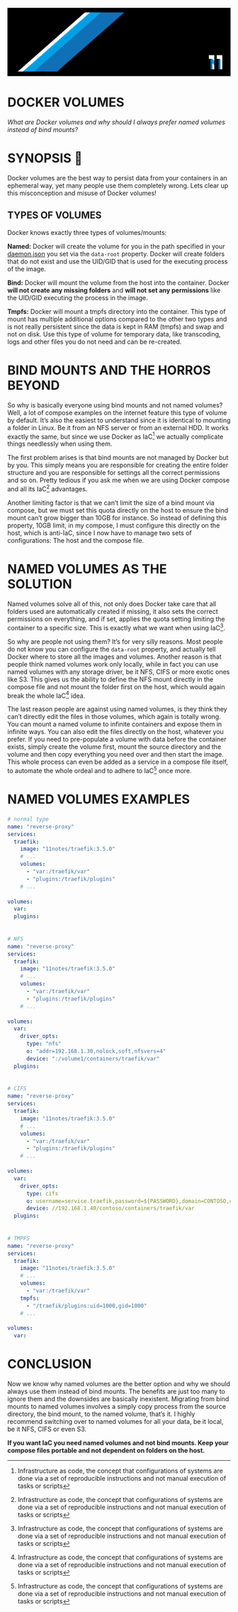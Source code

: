 ![banner](https://github.com/11notes/static/blob/main/img/banner/README.png?raw=true)

# DOCKER VOLUMES

*What are Docker volumes and why should I always prefer named volumes instead of bind mounts?*

# SYNOPSIS 📖

Docker volumes are the best way to persist data from your containers in an ephemeral way, yet many people use them completely wrong. Lets clear up this misconception and misuse of Docker volumes!

## TYPES OF VOLUMES

Docker knows exactly three types of volumes/mounts:

**Named:** Docker will create the volume for you in the path specified in your [daemon.json](https://github.com/11notes/RTFM/blob/main/linux/container/docker/daemon.json) you set via the ```data-root``` property. Docker will create folders that do not exist and use the UID/GID that is used for the executing process of the image.

**Bind:** Docker will mount the volume from the host into the container. Docker **will not create any missing folders** and **will not set any permissions** like the UID/GID executing the process in the image.

**Tmpfs:** Docker will mount a tmpfs directory into the container. This type of mount has multiple additional options compared to the other two types and is not really persistent since the data is kept in RAM (tmpfs) and swap and not on disk. Use this type of volume for temporary data, like transcoding, logs and other files you do not need and can be re-created.

# BIND MOUNTS AND THE HORROS BEYOND

So why is basically everyone using bind mounts and not named volumes? Well, a lot of compose examples on the internet feature this type of volume by default. It’s also the easiest to understand since it is identical to mounting a folder in Linux. Be it from an NFS server or from an external HDD. It works exactly the same, but since we use Docker as IaC[^1] we actually complicate things needlessly when using them.

The first problem arises is that bind mounts are not managed by Docker but by you. This simply means you are responsible for creating the entire folder structure and you are responsible for settings all the correct permissions and so on. Pretty tedious if you ask me when we are using Docker compose and all its IaC[^1] advantages.

Another limiting factor is that we can’t limit the size of a bind mount via compose, but we must set this quota directly on the host to ensure the bind mount can’t grow bigger than 10GB for instance. So instead of defining this property, 10GB limit, in my compose, I must configure this directly on the host, which is anti-IaC, since I now have to manage two sets of configurations: The host and the compose file.

# NAMED VOLUMES AS THE SOLUTION

Named volumes solve all of this, not only does Docker take care that all folders used are automatically created if missing, it also sets the correct permissions on everything, and if set, applies the quota setting limiting the container to a specific size. This is exactly what we want when using IaC[^1].

So why are people not using them? It’s for very silly reasons. Most people do not know you can configure the ```data-root``` property, and actually tell Docker where to store all the images and volumes. Another reason is that people think named volumes work only locally, while in fact you can use named volumes with any storage driver, be it NFS, CIFS or more exotic ones like S3. This gives us the ability to define the NFS mount directly in the compose file and not mount the folder first on the host, which would again break the whole IaC[^1] idea.

The last reason people are against using named volumes, is they think they can’t directly edit the files in those volumes, which again is totally wrong. You can mount a named volume to infinite containers and expose them in infinite ways. You can also edit the files directly on the host, whatever you prefer. If you need to pre-populate a volume with data before the container exists, simply create the volume first, mount the source directory and the volume and then copy everything you need over and then start the image. This whole process can even be added as a service in a compose file itself, to automate the whole ordeal and to adhere to IaC[^1] once more.

# NAMED VOLUMES EXAMPLES

```yaml
# normal type
name: "reverse-proxy"
services:
  traefik:
    image: "11notes/traefik:3.5.0"
    # ...
    volumes:
      - "var:/traefik/var"
      - "plugins:/traefik/plugins"
    # ...

volumes:
  var:
  plugins:


# NFS
name: "reverse-proxy"
services:
  traefik:
    image: "11notes/traefik:3.5.0"
    # ...
    volumes:
      - "var:/traefik/var"
      - "plugins:/traefik/plugins"
    # ...

volumes:
  var:
    driver_opts:
      type: "nfs"
      o: "addr=192.168.1.30,nolock,soft,nfsvers=4"
      device: ":/volume1/containers/traefik/var"
  plugins:


# CIFS
name: "reverse-proxy"
services:
  traefik:
    image: "11notes/traefik:3.5.0"
    # ...
    volumes:
      - "var:/traefik/var"
      - "plugins:/traefik/plugins"
    # ...

volumes:
  var:
    driver_opts:
      type: cifs
      o: username=service.traefik,password=${PASSWORD},domain=CONTOSO,uid=1000,gid=1000,dir_mode=0700,file_mode=0700
      device: //192.168.1.40/contoso/containers/traefik/var
  plugins:


# TMPFS
name: "reverse-proxy"
services:
  traefik:
    image: "11notes/traefik:3.5.0"
    # ...
    volumes:
      - "var:/traefik/var"
    tmpfs:
      - "/traefik/plugins:uid=1000,gid=1000"
    # ...

volumes:
  var:
```

# CONCLUSION

Now we know why named volumes are the better option and why we should always use them instead of bind mounts. The benefits are just too many to ignore them and the downsides are basically inexistent. Migrating from bind mounts to named volumes involves a simply copy process from the source directory, the bind mount, to the named volume, that’s it. I highly recommend switching over to named volumes for all your data, be it local, be it NFS, CIFS or even S3.

**If you want IaC you need named volumes and not bind mounts. Keep your compose files portable and not dependent on folders on the host.**

[^1]: Infrastructure as code, the concept that configurations of systems are done via a set of reproducible instructions and not manual execution of tasks or scripts